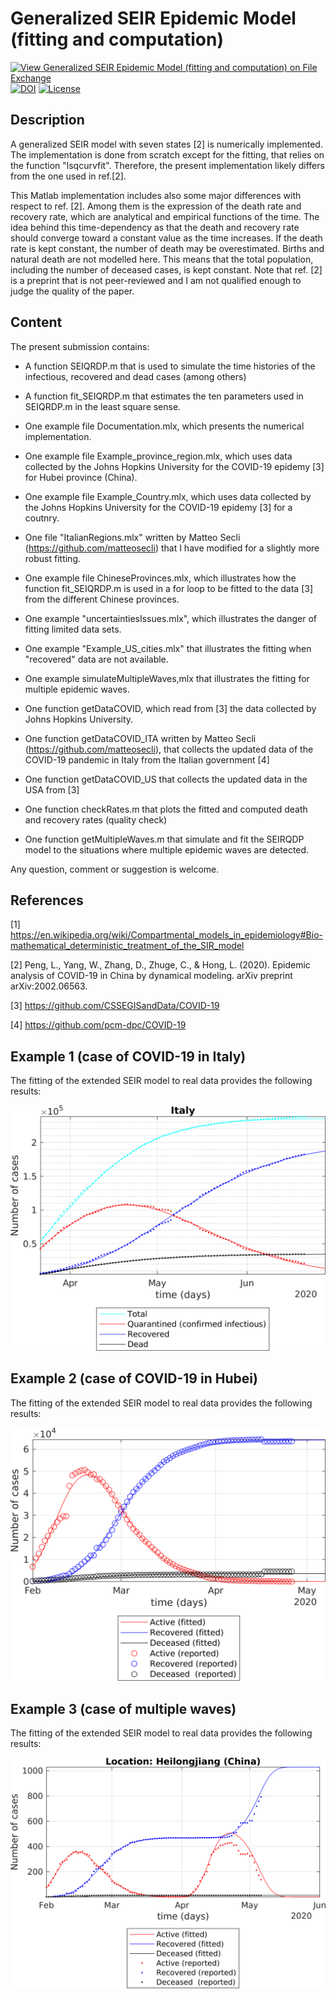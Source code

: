 # Generalized SEIR Epidemic Model (fitting and computation)

[![View Generalized SEIR Epidemic Model (fitting and computation) on File Exchange](https://www.mathworks.com/matlabcentral/images/matlab-file-exchange.svg)](https://se.mathworks.com/matlabcentral/fileexchange/74545-generalized-seir-epidemic-model-fitting-and-computation)
[![DOI](https://zenodo.org/badge/247972639.svg)](https://zenodo.org/badge/latestdoi/247972639)
[![License](https://img.shields.io/badge/License-BSD%203--Clause-blue.svg)](https://opensource.org/licenses/BSD-3-Clause)

## Description
A generalized SEIR model with seven states [2] is numerically implemented. The implementation is done from scratch except for the fitting, that relies on the function "lsqcurvfit". Therefore, the present implementation likely differs from the one used in ref.[2].

This Matlab implementation includes also some major differences with respect to ref. [2]. Among them is the expression of the death rate and recovery rate, which are analytical and empirical functions of the time. The idea behind this time-dependency as that the death and recovery rate should converge toward a constant value as the time increases. If the death rate is kept constant, the number of death may be overestimated. Births and natural death are not modelled here. This means that the total population, including the number of deceased cases, is kept constant. Note that ref. [2] is a preprint that is not peer-reviewed and I am not qualified enough to judge the quality of the paper.

## Content
The present submission contains:
- A function SEIQRDP.m that is used to simulate the time histories of the infectious, recovered and dead cases (among others)
- A function fit_SEIQRDP.m that estimates the ten parameters used in SEIQRDP.m in the least square sense.
- One example file Documentation.mlx, which presents the numerical implementation.
- One example file Example_province_region.mlx, which uses data collected by the Johns Hopkins University for the COVID-19 epidemy [3] for Hubei province (China).
- One example file Example_Country.mlx, which uses data collected by the Johns Hopkins University for the COVID-19 epidemy [3] for a coutnry.
- One file "ItalianRegions.mlx" written by Matteo Secli (https://github.com/matteosecli) that I have modified for a slightly more robust fitting.
- One example file ChineseProvinces.mlx, which illustrates how the function fit_SEIQRDP.m is used in a for loop to be fitted to the data [3] from the different Chinese provinces.
- One example "uncertaintiesIssues.mlx", which illustrates the danger of fitting limited data sets.
- One example "Example_US_cities.mlx" that illustrates the fitting when "recovered" data are not available.
- One example simulateMultipleWaves,mlx that illustrates the fitting for multiple epidemic waves.

- One function getDataCOVID, which read from [3] the data collected by Johns Hopkins University.
- One function getDataCOVID_ITA written by Matteo Secli (https://github.com/matteosecli), that collects the updated data of the COVID-19 pandemic in Italy from the Italian government [4]
- One function getDataCOVID_US that collects the updated data in the USA from [3]
- One function checkRates.m that plots the fitted and computed death and recovery rates (quality check)
- One function getMultipleWaves.m that simulate and fit the SEIRQDP model to the situations where multiple epidemic waves are detected.

Any question, comment or suggestion is welcome.

## References

[1] https://en.wikipedia.org/wiki/Compartmental_models_in_epidemiology#Bio-mathematical_deterministic_treatment_of_the_SIR_model

[2] Peng, L., Yang, W., Zhang, D., Zhuge, C., & Hong, L. (2020). Epidemic analysis of COVID-19 in China by dynamical modeling. arXiv preprint arXiv:2002.06563.

[3] https://github.com/CSSEGISandData/COVID-19

[4] https://github.com/pcm-dpc/COVID-19


## Example 1 (case of COVID-19 in Italy) 

The fitting of the extended SEIR model to real data provides the following results:

![Active, recoverd and deceased cases in italy](Italy.png)


## Example 2 (case of COVID-19 in Hubei) 

The fitting of the extended SEIR model to real data provides the following results:

![Active, recoverd and deceased cases in Hubei](hubei.png)


## Example 3 (case of multiple waves) 

The fitting of the extended SEIR model to real data provides the following results:

![Active, recoverd and deceased cases for multiple waves](multipleWaves.png)
